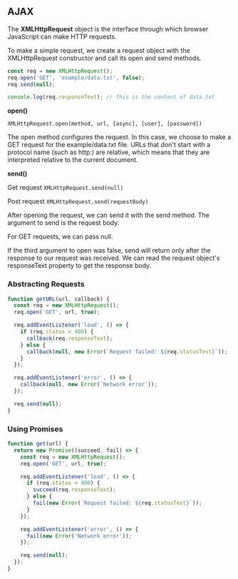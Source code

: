 
## AJAX

The **XMLHttpRequest** object is the interface through which browser JavaScript can
make HTTP requests.

To make a simple request, we create a request object with the XMLHttpRequest constructor
and call its open and send methods.

```javascript
const req = new XMLHttpRequest();
req.open('GET', 'example/data.txt', false);
req.send(null);

console.log(req.responseText); // This is the content of data.txt
```

**open()**

`XMLHttpRequest.open(method, url, [async], [user], [password])`

The open method configures the request. In this case, we choose to make a GET request for the example/data.txt file. URLs that don't start with a protocol name (such as http:) are relative, which means that they are interpreted relative to the current document.

**send()**

Get request
`XMLHttpRequest.send(null)`

Post request
`XMLHttpRequest.send(requestBody)`

After opening the request, we can send it with the send method. The argument to send is the request body.

For GET requests, we can pass null.

If the third argument to open was false, send will return only after the response to our request was received. We can read the request object's responseText property to get the response body.

### Abstracting Requests

```javascript
function getURL(url, callback) {
  const req = new XMLHttpRequest();
  req.open('GET', url, true);

  req.addEventListener('load', () => {
    if (req.status < 400) {
      callback(req.responseText);
    } else {
      callback(null, new Error(`Request failed: ${req.statusText}`));
    }
  });

  req.addEventListener('error', () => {
    callback(null, new Error(`Network error`));
  });

  req.send(null);
}
```

### Using Promises

```javascript
function get(url) {
  return new Promise((succeed, fail) => {
    const req = new XMLHttpRequest();
    req.open('GET', url, true);

    req.addEventListener('load', () => {
      if (req.status < 400) {
        succeed(req.responseText);
      } else {
        fail(new Error(`Request failed: ${req.statusText}`));
      }
    });

    req.addEventListener('error', () => {
      fail(new Error('Network error'));
    });

    req.send(null);
  });
}
```
